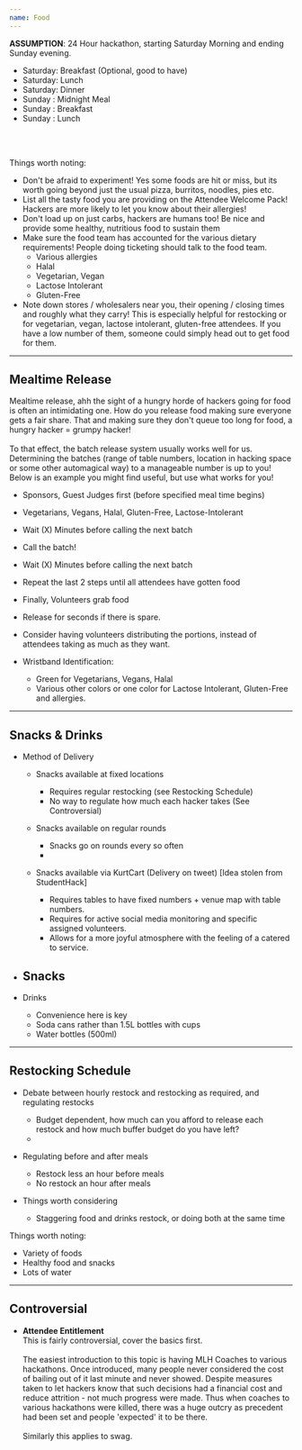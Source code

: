 ```yaml
---
name: Food
---
```


**ASSUMPTION**: 24 Hour hackathon, starting Saturday Morning and ending Sunday evening.

- Saturday: Breakfast (Optional, good to have)  
- Saturday: Lunch  
- Saturday: Dinner  
- Sunday  : Midnight Meal  
- Sunday  : Breakfast  
- Sunday  : Lunch
<br>
<br>

Things worth noting:  

- Don't be afraid to experiment!  Yes some foods are hit or miss, but its worth going beyond just the usual pizza, burritos, noodles, pies etc.
- List all the tasty food you are providing on the Attendee Welcome Pack!  Hackers are more likely to let you know about their allergies!
- Don't load up on just carbs, hackers are humans too!  Be nice and provide some healthy, nutritious food to sustain them
- Make sure the food team has accounted for the various dietary requirements!  People doing ticketing should talk to the food team.
	- Various allergies
	- Halal
	- Vegetarian, Vegan
	- Lactose Intolerant
	- Gluten-Free
- Note down stores / wholesalers near you, their opening / closing times and roughly what they carry!  This is especially helpful for restocking or for vegetarian, vegan, lactose intolerant, gluten-free attendees.  If you have a low number of them, someone could simply head out to get food for them.


---
Mealtime Release
---

Mealtime release, ahh the sight of a hungry horde of hackers going for food is often an intimidating one.  How do you release food making sure everyone gets a fair share.  That and making sure they don't queue too long for food, a hungry hacker = grumpy hacker!
<br >  
To that effect, the batch release system usually works well for us.  Determining the batches (range of table numbers, location in hacking space or some other automagical way) to a manageable number is up to you!  Below is an example you might find useful, but use what works for you!

- Sponsors, Guest Judges first (before specified meal time begins)
- Vegetarians, Vegans, Halal, Gluten-Free, Lactose-Intolerant
- Wait (X) Minutes before calling the next batch
- Call the batch!
- Wait (X) Minutes before calling the next batch
- Repeat the last 2 steps until all attendees have gotten food
- Finally, Volunteers grab food
- Release for seconds if there is spare.

- Consider having volunteers distributing the portions, instead of attendees taking as much as they want.

- Wristband Identification:
	- Green for Vegetarians, Vegans, Halal
	- Various other colors or one color for Lactose Intolerant, Gluten-Free and allergies.


---
Snacks & Drinks
---

- Method of Delivery
	- Snacks available at fixed locations
		- Requires regular restocking (see Restocking Schedule)
		- No way to regulate how much each hacker takes (See Controversial)
	- Snacks available on regular rounds
		- Snacks go on rounds every so often
		- 
	- Snacks available via KurtCart (Delivery on tweet) [Idea stolen from StudentHack]
		
		- Requires tables to have fixed numbers + venue map with table numbers.
		- Requires for active social media monitoring and specific assigned volunteers.
		- Allows for a more joyful atmosphere with the feeling of a catered to service.

- Snacks
	- 

- Drinks
	- Convenience here is key
	- Soda cans rather than 1.5L bottles with cups
	- Water bottles (500ml)


---
Restocking Schedule
---

- Debate between hourly restock and restocking as required, and regulating restocks
	- Budget dependent, how much can you afford to release each restock and how much buffer budget do you have left?
	- 

- Regulating before and after meals
	- Restock less an hour before meals
	- No restock an hour after meals

- Things worth considering
	- Staggering food and drinks restock, or doing both at the same time


Things worth noting:
- Variety of foods
- Healthy food and snacks
- Lots of water


---
Controversial
---

- **Attendee Entitlement**  
	This is fairly controversial, cover the basics first.
	<br>  
	The easiest introduction to this topic is having MLH Coaches to various hackathons.  Once introduced, many people never considered the cost of bailing out of it last minute and never showed.  Despite measures taken to let hackers know that such decisions had a financial cost and reduce attrition - not much progress were made.  Thus when coaches to various hackathons were killed, there was a huge outcry as precedent had been set and people 'expected' it to be there.
	<br>  
	Similarly this applies to swag.